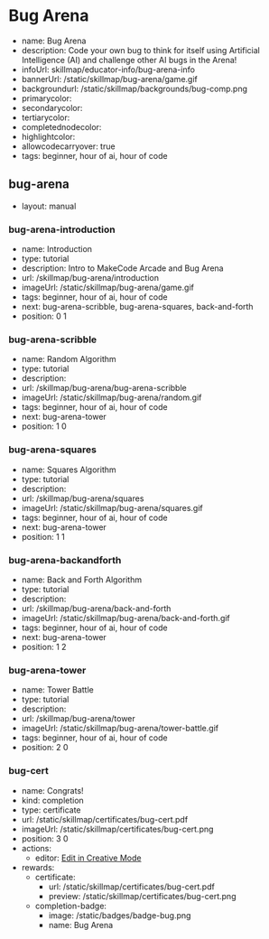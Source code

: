 # Bug Arena
* name: Bug Arena
* description: Code your own bug to think for itself using Artificial Intelligence (AI) and challenge other AI bugs in the Arena!
* infoUrl: skillmap/educator-info/bug-arena-info
* bannerUrl: /static/skillmap/bug-arena/game.gif
* backgroundurl: /static/skillmap/backgrounds/bug-comp.png
* primarycolor: 
* secondarycolor: 
* tertiarycolor: 
* completednodecolor: 
* highlightcolor: 
* allowcodecarryover: true
* tags: beginner, hour of ai, hour of code

## bug-arena
* layout: manual

### bug-arena-introduction
* name: Introduction
* type: tutorial
* description: Intro to MakeCode Arcade and Bug Arena
* url: /skillmap/bug-arena/introduction
* imageUrl: /static/skillmap/bug-arena/game.gif
* tags: beginner, hour of ai, hour of code
* next: bug-arena-scribble, bug-arena-squares, back-and-forth
* position: 0 1

### bug-arena-scribble
* name: Random Algorithm
* type: tutorial
* description: 
* url: /skillmap/bug-arena/bug-arena-scribble
* imageUrl: /static/skillmap/bug-arena/random.gif
* tags: beginner, hour of ai, hour of code
* next: bug-arena-tower
* position: 1 0

### bug-arena-squares
* name: Squares Algorithm
* type: tutorial
* description: 
* url: /skillmap/bug-arena/squares
* imageUrl: /static/skillmap/bug-arena/squares.gif
* tags: beginner, hour of ai, hour of code
* next: bug-arena-tower
* position: 1 1

### bug-arena-backandforth
* name: Back and Forth Algorithm
* type: tutorial
* description: 
* url: /skillmap/bug-arena/back-and-forth
* imageUrl: /static/skillmap/bug-arena/back-and-forth.gif
* tags: beginner, hour of ai, hour of code
* next: bug-arena-tower
* position: 1 2

### bug-arena-tower
* name: Tower Battle
* type: tutorial
* description: 
* url: /skillmap/bug-arena/tower
* imageUrl: /static/skillmap/bug-arena/tower-battle.gif
* tags: beginner, hour of ai, hour of code
* position: 2 0

### bug-cert
* name: Congrats!
* kind: completion
* type: certificate
* url: /static/skillmap/certificates/bug-cert.pdf
* imageUrl: /static/skillmap/certificates/bug-cert.png
* position: 3 0
* actions:
    * editor: [Edit in Creative Mode](/)
* rewards:
    * certificate:
        * url: /static/skillmap/certificates/bug-cert.pdf
        * preview: /static/skillmap/certificates/bug-cert.png
    * completion-badge:
        * image: /static/badges/badge-bug.png
        * name: Bug Arena